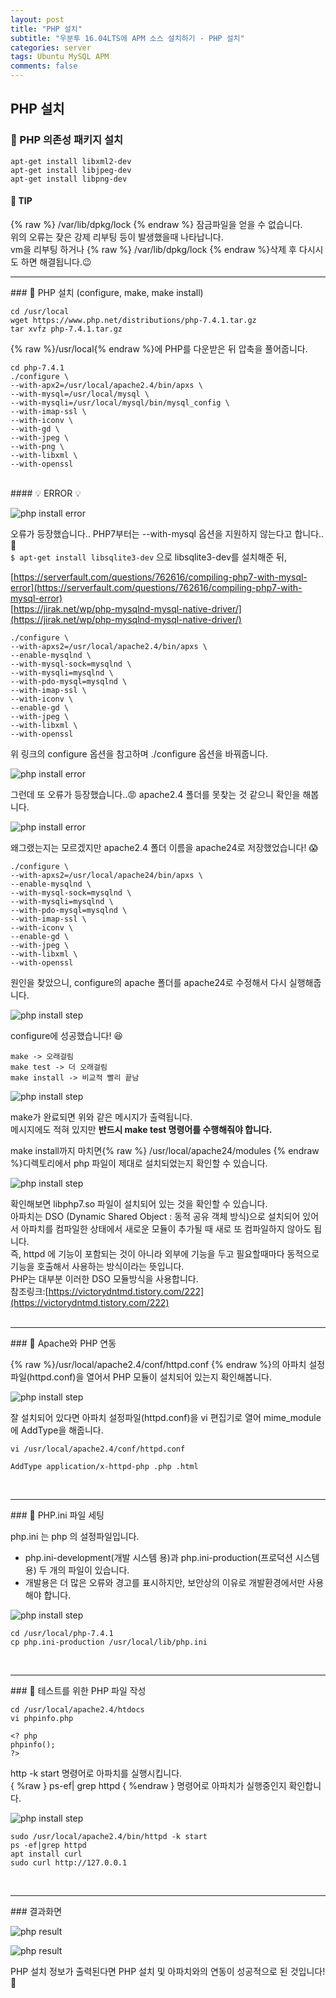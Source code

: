 ```yaml
---  
layout: post  
title: "PHP 설치"  
subtitle: "우분투 16.04LTS에 APM 소스 설치하기 - PHP 설치"  
categories: server
tags: Ubuntu MySQL APM
comments: false  
---  
```


## PHP 설치

### &#128204; PHP 의존성 패키지 설치

```
apt-get install libxml2-dev
apt-get install libjpeg-dev
apt-get install libpng-dev
```

#### &#128226; TIP
{% raw %} /var/lib/dpkg/lock {% endraw %} 잠금파일을 얻을 수 없습니다.  
위의 오류는 잦은 강제 리부팅 등이 발생했을때 나타납니다.  
vm을 리부팅 하거나 {% raw %} /var/lib/dpkg/lock {% endraw %}삭제 후 다시시도 하면 해결됩니다.&#128521;
<br>
<hr>
### &#128204; PHP 설치 (configure, make, make install)

```
cd /usr/local
wget https://www.php.net/distributions/php-7.4.1.tar.gz
tar xvfz php-7.4.1.tar.gz
```

{% raw %}/usr/local{% endraw %}에 PHP를 다운받은 뒤 압축을 풀어줍니다.  

```
cd php-7.4.1
./configure \
--with-apx2=/usr/local/apache2.4/bin/apxs \
--with-mysql=/usr/local/mysql \
--with-mysqli=/usr/local/mysql/bin/mysql_config \
--with-imap-ssl \
--with-iconv \
--with-gd \
--with-jpeg \
--with-png \
--with-libxml \
--with-openssl
```

<br>
#### &#128161; ERROR &#128161;

![php install error](/assets/php/error1.JPG)

오류가 등장했습니다.. PHP7부터는 --with-mysql 옵션을 지원하지 않는다고 합니다..&#128581;  
`$ apt-get install libsqlite3-dev` 으로 libsqlite3-dev를 설치해준 뒤,  

[https://serverfault.com/questions/762616/compiling-php7-with-mysql-error](https://serverfault.com/questions/762616/compiling-php7-with-mysql-error)  
[https://jirak.net/wp/php-mysqlnd-mysql-native-driver/](https://jirak.net/wp/php-mysqlnd-mysql-native-driver/)  

```
./configure \
--with-apxs2=/usr/local/apache2.4/bin/apxs \
--enable-mysqlnd \
--with-mysql-sock=mysqlnd \
--with-mysqli=mysqlnd \
--with-pdo-mysql=mysqlnd \
--with-imap-ssl \
--with-iconv \
--enable-gd \
--with-jpeg \
--with-libxml \
--with-openssl
```

위 링크의 configure 옵션을 참고하며 ./configure 옵션을 바꿔줍니다.  

![php install error](/assets/php/error2.JPG)

그런데 또 오류가 등장했습니다..&#128545; apache2.4 폴더를 못찾는 것 같으니 확인을 해봅니다.  

![php install error](/assets/php/error3.JPG)

왜그랬는지는 모르겠지만 apache2.4 폴더 이름을 apache24로 저장했었습니다! &#128561;  

```
./configure \
--with-apxs2=/usr/local/apache24/bin/apxs \
--enable-mysqlnd \
--with-mysql-sock=mysqlnd \
--with-mysqli=mysqlnd \
--with-pdo-mysql=mysqlnd \
--with-imap-ssl \
--with-iconv \
--enable-gd \
--with-jpeg \
--with-libxml \
--with-openssl
```

원인을 찾았으니, configure의 apache 폴더를 apache24로 수정해서 다시 실행해줍니다.

![php install step](/assets/php/step1.JPG)

configure에 성공했습니다! &#128518;  


```
make -> 오래걸림
make test -> 더 오래걸림
make install -> 비교적 빨리 끝남
```

![php install step](/assets/php/step2.JPG)

make가 완료되면 위와 같은 메시지가 출력됩니다.  
메시지에도 적혀 있지만 **반드시 make test 명령어를 수행해줘야 합니다.**  

make install까지 마치면{% raw %} /usr/local/apache24/modules {% endraw %}디렉토리에서 
php 파일이 제대로 설치되었는지 확인할 수 있습니다.  

![php install step](/assets/php/step3.JPG)

확인해보면 libphp7.so 파일이 설치되어 있는 것을 확인할 수 있습니다.  
아파치는 DSO (Dynamic Shared Object : 동적 공유 객체 방식)으로 설치되어 있어서 
아파치를 컴파일한 상태에서 새로운 모듈이 추가될 때 새로 또 컴파일하지 않아도 됩니다.  
즉, httpd 에 기능이 포함되는 것이 아니라 외부에 기능을 두고 필요할때마다 동적으로 기능을 호출해서 사용하는 방식이라는 뜻입니다.  
PHP는 대부분 이러한 DSO 모듈방식을 사용합니다.  
참조링크:[https://victorydntmd.tistory.com/222](https://victorydntmd.tistory.com/222)  
<br>
<hr>
### &#128204; Apache와 PHP 연동

{% raw %}/usr/local/apache2.4/conf/httpd.conf {% endraw %}의 아파치 설정파일(httpd.conf)을 열어서 
PHP 모듈이 설치되어 있는지 확인해봅니다.  

![php install step](/assets/php/step4.png)

잘 설치되어 있다면 아파치 설정파일(httpd.conf)을 vi 편집기로 열어 mime_module에 AddType을 해줍니다.  

```
vi /usr/local/apache2.4/conf/httpd.conf

AddType application/x-httpd-php .php .html
```

<br>
<hr>
### &#128204; PHP.ini 파일 세팅

php.ini 는 php 의 설정파일입니다.
- php.ini-development(개발 시스템 용)과 php.ini-production(프로덕션 시스템용) 두 개의 파일이 있습니다.
- 개발용은 더 많은 오류와 경고를 표시하지만, 보안상의 이유로 개발환경에서만 사용해야 합니다.

![php install step](/assets/php/step5.JPG)

```
cd /usr/local/php-7.4.1
cp php.ini-production /usr/local/lib/php.ini
```

<br>
<hr>
### &#128204; 테스트를 위한 PHP 파일 작성

```
cd /usr/local/apache2.4/htdocs
vi phpinfo.php

<? php
phpinfo();
?>
```

http -k start 명령어로 아파치를 실행시킵니다.  
{ %raw } ps-ef| grep httpd { %endraw } 명령어로 아파치가 실행중인지 확인합니다.  

![php install step](/assets/php/step6.JPG)

```
sudo /usr/local/apache2.4/bin/httpd -k start
ps -ef|grep httpd
apt install curl
sudo curl http://127.0.0.1
```

<br>
<hr>
### 결과화면

![php result](/assets/php/result2.JPG)

![php result](/assets/php/result.JPG)

PHP 설치 정보가 출력된다면 PHP 설치 및 아파치와의 연동이 성공적으로 된 것입니다! &#128582;  

